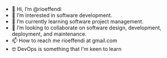 - 👋 Hi, I’m @rioeffendi
- 👀 I’m interested in software development.
- 🌱 I’m currently learning software project management.
- 💞️ I’m looking to collaborate on software design, development, deployment, and maintenance.
- 📫 How to reach me rioeffendi at gmail.com
- 🤓 DevOps is something that I'm keen to learn

<!---
rioeffendi/rioeffendi is a ✨ special ✨ repository because its `README.md` (this file) appears on your GitHub profile.
You can click the Preview link to take a look at your changes.
--->
